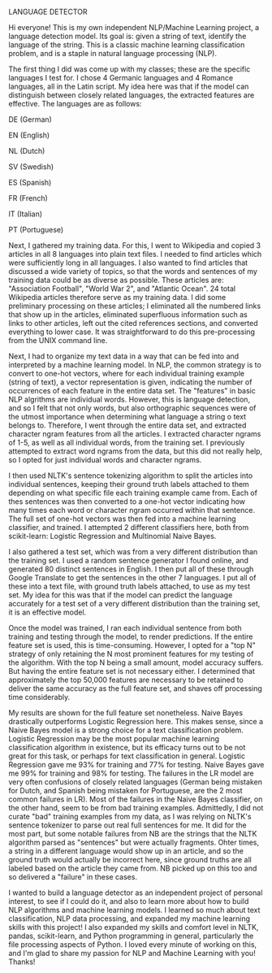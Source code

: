 LANGUAGE DETECTOR

Hi everyone! This is my own independent NLP/Machine Learning project, a language detection model. Its goal is: given a string of text, identify the language of the string. This is a classic machine learning classification problem, and is a staple in natural language processing (NLP).

The first thing I did was come up with my classes; these are the specific languages I test for. I chose 4 Germanic languages and 4 Romance languages, all in the Latin script. My idea here was that if the model can distinguish between closely related languages, the extracted features are effective. The languages are as follows:

DE (German)

EN (English)

NL (Dutch)

SV (Swedish)

ES (Spanish)

FR (French)

IT (Italian)

PT (Portuguese)

Next, I gathered my training data. For this, I went to Wikipedia and copied 3 articles in all 8 languages into plain text files. I needed to find articles which were sufficiently long in all languages. I also wanted to find articles that discussed a wide variety of topics, so that the words and sentences of my training data could be as diverse as possible. These articles are: "Association Football", "World War 2", and "Atlantic Ocean". 24 total Wikipedia articles therefore serve as my training data. I did some preliminary processing on these articles; I eliminated all the numbered links that show up in the articles, eliminated superfluous information such as links to other articles, left out the cited references sections, and converted everything to lower case. It was straightforward to do this pre-processing from the UNIX command line.

Next, I had to organize my text data in a way that can be fed into and interpreted by a machine learning model. In NLP, the common strategy is to convert to one-hot vectors, where for each individual training example (string of text), a vector representation is given, indicating the number of occurrences of each feature in the entire data set. The "features" in basic NLP algrithms are individual words. However, this is language detection, and so I felt that not only words, but also orthographic sequences were of the utmost importance when determining what language a string o text belongs to. Therefore, I went through the entire data set, and extracted character ngram features from all the articles. I extracted character ngrams of 1-5, as well as all individual words, from the training set. I previously attempted to extract word ngrams from the data, but this did not really help, so I opted for just individual words and character ngrams.

I then used NLTK's sentence tokenizing algorithm to split the articles into individual sentences, keeping their ground truth labels attached to them depending on what specific file each training example came from. Each of thes sentences was then converted to a one-hot vector indicating how many times each word or character ngram occurred within that sentence. The full set of one-hot vectors was then fed into a machine learning classifier, and trained. I attempted 2 different classifiers here, both from scikit-learn: Logistic Regression and Multinomial Naive Bayes.

I also gathered a test set, which was from a very different distribution than the training set. I used a random sentence generator I found online, and generated 80 distinct sentences in English. I then put all of these through Google Translate to get the sentences in the other 7 languages. I put all of these into a text file, with ground truth labels attached, to use as my test set. My idea for this was that if the model can predict the language accurately for a test set of a very different distribution than the training set, it is an effective model.

Once the model was trained, I ran each individual sentence from both training and testing through the model, to render predictions. If the entire feature set is used, this is time-consuming. However, I opted for a "top N" strategy of only retaining the N most prominent features for my testing of the algorithm. With the top N being a small amount, model accuracy suffers. But having the entire feature set is not necessary either. I determined that approximately the top 50,000 features are necessary to be retained to deliver the same accuracy as the full feature set, and shaves off processing time considerably.

My results are shown for the full feature set nonetheless. Naive Bayes drastically outperforms Logistic Regression here. This makes sense, since a Naive Bayes model is a strong choice for a text classification problem. Logistic Regression may be the most popular machine learning classification algorithm in existence, but its efficacy turns out to be not great for this task, or perhaps for text classification in general. Logistic Regression gave me 93% for training and 77% for testing. Naive Bayes gave me 99% for training and 98% for testing. The failures in the LR model are very often confusions of closely related languages (German being mistaken for Dutch, and Spanish being mistaken for Portuguese, are the 2 most common failures in LR). Most of the failures in the Naive Bayes classifier, on the other hand, seem to be from bad training examples. Admittedly, I did not curate "bad" training examples from my data, as I was relying on NLTK's sentence tokenizer to parse out real full sentences for me. It did for the most part, but some notable failures from NB are the strings that the NLTK algorithm parsed as "sentences" but were actually fragments. Ohter times, a string in a different language would show up in an article, and so the ground truth would actually be incorrect here, since ground truths are all labeled based on the article they came from. NB picked up on this too and so delivered a "failure" in these cases.

I wanted to build a language detector as an independent project of personal interest, to see if I could do it, and also to learn more about how to build NLP algorithms and machine learning models. I learned so much about text classification, NLP data processing, and expanded my machine learning skills with this project! I also expanded my skills and comfort level in NLTK, pandas, scikit-learn, and Python programming in general, particularly the file processing aspects of Python. I loved every minute of working on this, and I'm glad to share my passion for NLP and Machine Learning with you! Thanks!
